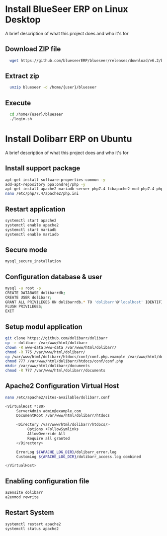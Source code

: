 
# Install BlueSeer ERP on Linux Desktop

A brief description of what this project does and who it's for




## Download ZIP file

```bash
  wget https://github.com/blueseerERP/blueseer/releases/download/v6.2/blueseer.generic.linux.v62.zip
```

## Extract zip

```bash
  unzip blueseer -d /home/{user}/blueseer
```

## Execute

```bash
  cd /home/{user}/blueseer
  ./login.sh
```

# Install Dolibarr ERP on Ubuntu

A brief description of what this project does and who it's for


## Install support package

```bash
apt-get install software-properties-common -y
add-apt-repository ppa:ondrej/php -y
apt-get install apache2 mariadb-server php7.4 libapache2-mod-php7.4 php7.4-common php7.4-curl php7.4-intl php7.4-mbstring php7.4-mcrypt php7.4-json php7.4-xmlrpc php7.4-soap php7.4-mysql php7.4-gd php7.4-xml php7.4-cli php7.4-zip wget unzip git -y
nano /etc/php/7.4/apache2/php.ini
```

## Restart application

```bash
systemctl start apache2
systemctl enable apache2
systemctl start mariadb
systemctl enable mariadb
```

## Secure mode

```bash
mysql_secure_installation
```

## Configuration database & user

```bash
mysql -u root -p
CREATE DATABASE dolibarrdb;
CREATE USER dolibarr;
GRANT ALL PRIVILEGES ON dolibarrdb.* TO 'dolibarr'@'localhost' IDENTIFIED BY 'password';
FLUSH PRIVILEGES;
EXIT
```

## Setup modul application

```bash
git clone https://github.com/dolibarr/dolibarr
cp -r dolibarr /var/www/html/dolibarr
chown -R www-data:www-data /var/www/html/dolibarr/
chmod -R 775 /var/www/html/dolibarr/
cp /var/www/html/dolibarr/htdocs/conf/conf.php.example /var/www/html/dolibarr/htdocs/conf/conf.php
chmod 777 /var/www/html/dolibarr/htdocs/conf/conf.php
mkdir /var/www/html/dolibarr/documents 
chmod -R 777 /var/www/html/dolibarr/documents
```

## Apache2 Configuration Virtual Host

```bash
nano /etc/apache2/sites-available/dolibarr.conf
```
```bash
<VirtualHost *:80>
     ServerAdmin admin@example.com
     DocumentRoot /var/www/html/dolibarr/htdocs

     <Directory /var/www/html/dolibarr/htdocs/>
          Options +FollowSymlinks
          AllowOverride All
          Require all granted
     </Directory>

     ErrorLog ${APACHE_LOG_DIR}/dolibarr_error.log
     CustomLog ${APACHE_LOG_DIR}/dolibarr_access.log combined

</VirtualHost>
```

## Enabling configuration file

```bash
a2ensite dolibarr
a2enmod rewrite
```

## Restart System

```bash
systemctl restart apache2
systemctl status apache2
```

